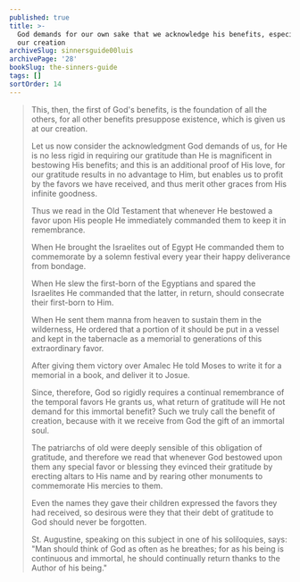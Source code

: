 ```yaml
---
published: true
title: >-
  God demands for our own sake that we acknowledge his benefits, especially of
  our creation
archiveSlug: sinnersguide00luis
archivePage: '28'
bookSlug: the-sinners-guide
tags: []
sortOrder: 14
---
```


> This, then, the first of God's benefits, is the foundation of all the others, for all other benefits presuppose existence, which is given us at our creation.
>
> Let us now consider the acknowledgment God demands of us, for He is no less rigid in requiring our gratitude than He is magnificent in bestowing His benefits; and this is an additional proof of His love, for our gratitude results in no advantage to Him, but enables us to profit by the favors we have received, and thus merit other graces from His infinite goodness.
>
> Thus we read in the Old Testament that whenever He bestowed a favor upon His people He immediately commanded them to keep it in remembrance.
>
> When He brought the Israelites out of Egypt He commanded them to commemorate by a solemn festival every year their happy deliverance from bondage.
>
> When He slew the first-born of the Egyptians and spared the Israelites He commanded that the latter, in return, should consecrate their first-born to Him.
>
> When He sent them manna from heaven to sustain them in the wilderness, He ordered that a portion of it should be put in a vessel and kept in the tabernacle as a memorial to generations of this extraordinary favor.
>
> After giving them victory over Amalec He told Moses to write it for a memorial in a book, and deliver it to Josue.
>
> Since, therefore, God so rigidly requires a continual remembrance of the temporal favors He grants us, what return of gratitude will He not demand for this immortal benefit? Such we truly call the benefit of creation, because with it we receive from God the gift of an immortal soul.
>
> The patriarchs of old were deeply sensible of this obligation of gratitude, and therefore we read that whenever God bestowed upon them any special favor or blessing they evinced their gratitude by erecting altars to His name and by rearing other monuments to commemorate His mercies to them.
>
> Even the names they gave their children expressed the favors they had received, so desirous were they that their debt of gratitude to God should never be forgotten.
>
> St. Augustine, speaking on this subject in one of his soliloquies, says: "Man should think of God as often as he breathes; for as his being is continuous and immortal, he should continually return thanks to the Author of his being."
